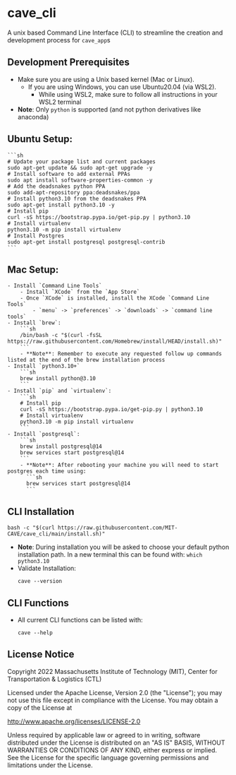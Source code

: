 # cave_cli
A unix based Command Line Interface (CLI) to streamline the creation and development process for `cave_app`s

## Development Prerequisites

- Make sure you are using a Unix based kernel (Mac or Linux).
    - If you are using Windows, you can use Ubuntu20.04 (via WSL2).
        - While using WSL2, make sure to follow all instructions in your WSL2 terminal
- **Note**: Only `python` is supported (and not python derivatives like anaconda)
## Ubuntu Setup:
    ```sh
    # Update your package list and current packages
    sudo apt-get update && sudo apt-get upgrade -y
    # Install software to add external PPAs
    sudo apt install software-properties-common -y
    # Add the deadsnakes python PPA
    sudo add-apt-repository ppa:deadsnakes/ppa
    # Install python3.10 from the deadsnakes PPA
    sudo apt-get install python3.10 -y
    # Install pip
    curl -sS https://bootstrap.pypa.io/get-pip.py | python3.10
    # Install virtualenv
    python3.10 -m pip install virtualenv
    # Install Postgres
    sudo apt-get install postgresql postgresql-contrib
    ```
## Mac Setup:
    - Install `Command Line Tools`
        - Install `XCode` from the `App Store`
        - Once `XCode` is installed, install the XCode `Command Line Tools`
            - `menu` -> `preferences` -> `downloads` -> `command line tools`
    - Install `brew`:
        ```sh
        /bin/bash -c "$(curl -fsSL https://raw.githubusercontent.com/Homebrew/install/HEAD/install.sh)"
        ```
        - **Note**: Remember to execute any requested follow up commands listed at the end of the brew installation process
    - Install `python3.10+`
        ```sh
        brew install python@3.10
        ```
    - Install `pip` and `virtualenv`:
        ```sh
        # Install pip
        curl -sS https://bootstrap.pypa.io/get-pip.py | python3.10
        # Install virtualenv
        python3.10 -m pip install virtualenv
        ```
    - Install `postgresql`:
        ```sh
        brew install postgresql@14
        brew services start postgresql@14
        ```
        - **Note**: After rebooting your machine you will need to start postgres each time using:
          ```sh
          brew services start postgresql@14
          ```

## CLI Installation

```
bash -c "$(curl https://raw.githubusercontent.com/MIT-CAVE/cave_cli/main/install.sh)"
```
- **Note**: During installation you will be asked to choose your default python installation path. In a new terminal this can be found with: `which python3.10`
- Validate Installation:
    ```
    cave --version
    ```

## CLI Functions

- All current CLI functions can be listed with:
    ```
    cave --help
    ```

## License Notice

Copyright 2022 Massachusetts Institute of Technology (MIT), Center for Transportation & Logistics (CTL)

Licensed under the Apache License, Version 2.0 (the "License"); you may not use this file except in compliance with the License. You may obtain a copy of the License at

http://www.apache.org/licenses/LICENSE-2.0

Unless required by applicable law or agreed to in writing, software distributed under the License is distributed on an "AS IS" BASIS, WITHOUT WARRANTIES OR CONDITIONS OF ANY KIND, either express or implied. See the License for the specific language governing permissions and limitations under the License.
